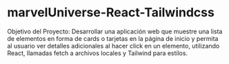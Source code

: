 # marvelUniverse-React-Tailwindcss
Objetivo del Proyecto: Desarrollar una aplicación web que muestre una lista de elementos en forma de cards o tarjetas en la página de inicio y permita al usuario ver detalles adicionales al hacer click en un elemento, utilizando React, llamadas fetch a archivos locales y Tailwind para estilos.
